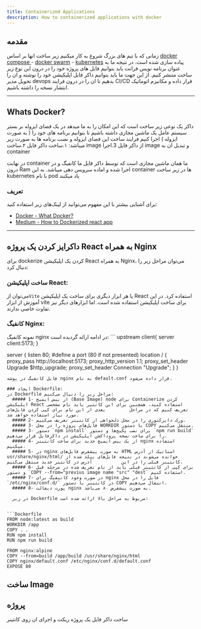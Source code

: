 ```yaml
---
title: Containerized Applications
description: How to containerized applications with docker
---
```


## مقدمه

زمانی که با تیم های بزرگ شروع به کار میکنیم زیر ساخت انها بر اساس [docker compose ](https://docs.docker.com/compose/)- [docker swarm](https://docs.docker.com/engine/swarm/) - [kubernetes](https://kubernetes.io/) پیاده سازی شده است.
در نتیجه ما به عنوان برنامه نویس فرانت باید بتوانیم فایل های پروژه خود را در درون این نوع زیر ساخت متنشر کنیم.
از این جهت ما باید بتوانیم داکر فایل اپلیکیشن خود را نوشته و ان را تحویل مدیر devops بدهیم تا ان را در درون فرایند CI/CD قرار داده و مکانیزم اتوماتیک انتشار نسخه را داشته باشیم.

---

## Whats Docker? 
داکر یک نوعی زیر ساخت است که این امکان را به ما میدهد در یک فضای ایزوله بر بستر سیستم عامل یک ماشین مجازی داشته باشیم تا بتوانیم برنامه های خود را ( به صورت ایزوله ) اجرا کنیم
فرایند ساخت این فضای ایزوله و نصب برنامه ها به صورت زیر میباشد:
۱.ساخت داکر فایل 
۲.ساخت image از داکر فایل 
3.اجرا image و تبدیل ان به container

در نهایت container ما همان ماشین مجازی است که توسط داکر فایل ما کانفیگ و در درون Ram اجرا شده و اماده سرویس دهی میباشد.
به این container ها در زیر ساخت kubernetes با نام pod یاد میکنند



### تعریف

برای آشنایی بیشتر با این مفهوم می‌توانید از لینک‌های زیر استفاده کنید:

-   [Docker - What Docker?](https://docs.docker.com/get-started/overview/)
-   [Medium - How to Dockerized react app](https://medium.com/swlh/dockerizing-your-reactjs-application-c59109e97861)

---
## داکرایز کردن یک پروژه React به همراه Nginx
برای dockerize کردن یک اپلیکیشن React به همراه Nginx، می‌توان مراحل زیر را دنبال کرد:

### ساخت اپلیکیشن React:
 می‌توان از`Vite` یا هر ابزار دیگری برای ساخت یک اپلیکیشن React استفاده کرد. در این آموزش از ابزار vite برای ساخت اپلیکیشن استفاده شده است. اما ابزار‌های دیگر نیز تفاوت خاصی ندارند.
 
### کانفیگ Nginx:
نمونه کانفیگ nginx در ادامه ارائه گردیده است:
‍‍‍```
upstream client{
  server client:5173;
}

server {
  listen 80; #define a port (80 if not presented)
  location / {
    proxy_pass http://localhost:5173;
    proxy_http_version 1.1;
    proxy_set_header Upgrade $http_upgrade;
    proxy_set_header Connection "Upgrade";
  }
}
```
فایل کانفیگ در پوشه nginx به نام default.conf قرار داده می‌شود.

### ایجاد Dockerfile:
در Dockerfile مراحل زیر را دنیال می‌کنیم:  
  ##### 1- از بیس ایمیج (Base Image) node برای Containerize کردن اپلیکیشن React استفاده کنید. همچنین برای این کانتیر باید نام مشخصی تعریف کنیم که در مراحل         بعدی از این نام برای کپی کردن فایل‌‌های مورد نیاز استفاده خواهد شد.  
  ##### 2- ورک دایرکتوری را در محل دلخواهی از کانتینر تغریف می‌کنیم.  
  ##### 3- فایل‌های پروژه را در محل WORKDIR با دستور COPY منتقل می‌کنیم. 
  ##### 3- دستور `npm install` برای نصب پکیج‌ها و دستور `npm run build` را برای ساخت نسخه پروداکشن اپلیکیشن در داکرفایل قرار می‌دهیم.  
  ##### 4- از یک بیس ایمیج جدید برای ساخت کانتینر nginx استفاده میکنیم.  
  ##### 5- در nginx به صورت پیشفرض فایل‌های HTML استاتیک از آدرس usr/share/nginx/html/ خوانده می‌شوند در نتیجه فایل‌های بیلد شده از کانتینر قبلی را در این           آدرس در کانتیر جدید منتقل می‌کنیم.  
  ##### 6- برای کپی از کانتینر قبلی باید از نام تعریف شده در مرحله قبل و دستور `COPY --from="previus image name "src" "dest` استفاده کنیم. 
  ##### 7- در صورت وجود کانیفیگ برای nginx فایل را در محل `/etc/nginx/conf.d/` در کانتینر با دستور COPY انتقال می‌دهیم.
  ##### 8- پورت دیفالت nginx به صورت پیشفرض ۸۰ می‌باشد.
  
  در زیر Dockerfile مربوط به مراحل بالا ارائه شده است:
  

```Dockerfile
FROM node:latest as build
WORKDIR /app
COPY . .
RUN npm install
RUN npm run build

FROM nginx:alpine
COPY --from=build /app/build /usr/share/nginx/html
COPY nginx/default.conf /etc/nginx/conf.d/default.conf
EXPOSE 80
```

## ساخت Image




## پروژه

ساخت داکر فایل یک پروژه ریکت و اجرای ان روی کانتینر 

